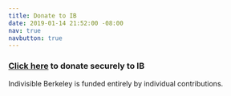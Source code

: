 ```yaml
---
title: Donate to IB
date: 2019-01-14 21:52:00 -08:00
nav: true
navbutton: true
---
```


### [Click here](https://join.indivisibleberkeley.org/donate) to donate securely to IB

Indivisible Berkeley is funded entirely by individual contributions.